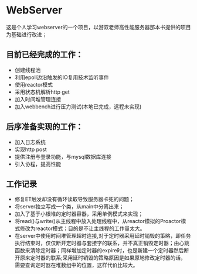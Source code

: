 # WebServer
这是个人学习webserver的一个项目，以游双老师高性能服务器那本书提供的项目为基础进行改进；
## 目前已经完成的工作：
- 创建线程池
- 利用epoll边沿触发的IO复用技术监听事件
- 使用reactor模式
- 采用状态机解析http get
- 加入时间堆管理连接
- 加入webbench进行压力测试(本地已完成，远程未实现)

## 后序准备实现的工作：
- 加入日志系统
- 实现http post
- 提供注册与登录功能，与mysql数据库连接
- 引入协程，提高性能 


## 工作记录
- 修复ET触发却没有循环读取导致服务器卡死的问题；
- 将server独立写成一个类，从main中分离出来；
- 加入了基于小根堆的定时器容器，采用单例模式来实现；
- 将read()与write()从主线程中放入处理线程中，从reactor模拟的Proactor模式修改为reactor模式；目的是不让主线程的工作量太大。
- 在server中使用时间堆管理超时连接,对于定时器采用延时销毁的策略，即任务执行结束时，仅仅断开定时器与套接字的联系，并不真正销毁定时器；由心跳函数来清除定时器；同样增加定时器的expire时，也是新建一个定时器然后断开原来定时器的联系;采用延时销毁的策略原因是如果原地修改定时器的话，需要查询定时器在堆数组中的位置，这样代价比较大。
